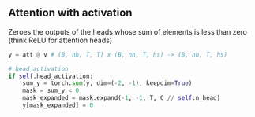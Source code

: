 ## Attention with activation 
Zeroes the outputs of the heads whose sum of elements is less than zero (think ReLU for attention heads)
```python
y = att @ v # (B, nh, T, T) x (B, nh, T, hs) -> (B, nh, T, hs)

# head activation
if self.head_activation:  
    sum_y = torch.sum(y, dim=(-2, -1), keepdim=True)
    mask = sum_y < 0
    mask_expanded = mask.expand(-1, -1, T, C // self.n_head)
    y[mask_expanded] = 0

```